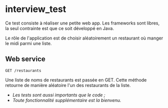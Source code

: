 interview_test
==============
Ce test consiste à réaliser une petite web app. Les frameworks sont libres, la seul contrainte est que ce soit développé en Java.

Le rôle de l'application est de choisir aléatoirement un restaurant où manger le midi parmi une liste.
   
   
Web service
-----------
    GET /restaurants
Une liste de noms de restaurants est passée en GET.
Cette méthode retourne de manière aléatoire l'un des restaurants de la liste.


- *Les tests sont aussi importants que le code ;*
- *Toute fonctionnalité supplémentaire est la bienvenu.*

